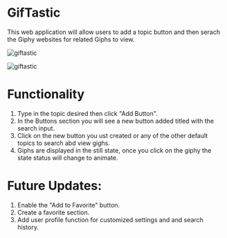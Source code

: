 # GifTastic
This web application will allow users to add a topic button and then serach the Giphy websites for related Giphs to view.

![giftastic](https://user-images.githubusercontent.com/33872841/41309645-57303c46-6e4d-11e8-897f-9f128a9c8784.png)


![giftastic](https://user-images.githubusercontent.com/33872841/39061963-110f172e-4494-11e8-8140-bf31a0349054.png)




# Functionality

1. Type in the topic desired then click "Add Button". 
2. In the Buttons section you will see a new button added titled with the search input.
3. Click on the new button you ust created or any of the other default topics to search abd view gighs.
4. Giphs are displayed in the still state, once you click on the giphy the state status will change to animate.

# Future Updates:

 1. Enable the "Add to Favorite" button.
 2. Create a favorite section.
 3. Add user profile function for customized settings and and search history.
 
